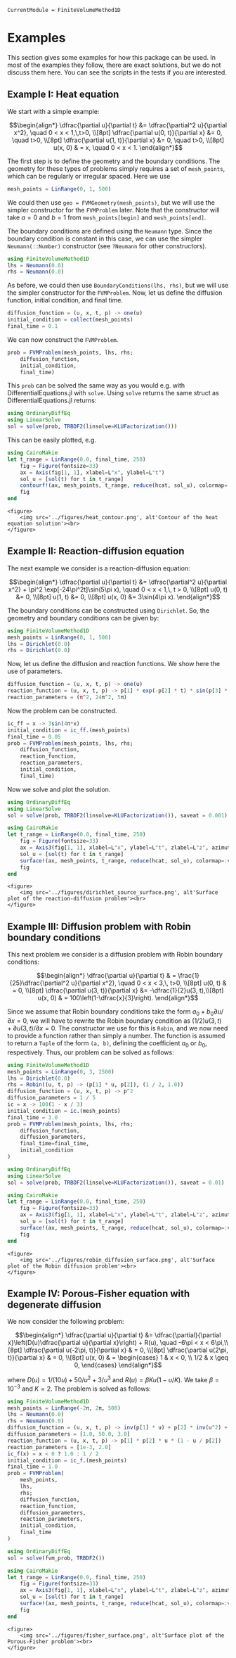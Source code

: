 ```@meta
CurrentModule = FiniteVolumeMethod1D
```

# Examples 

This section gives some examples for how this package can be used. In most of the examples they follow, there are exact solutions, but we do not discuss them here. You can see the scripts in the tests if you are interested.

## Example I: Heat equation

We start with a simple example:

```math
\begin{align*}
\dfrac{\partial u}{\partial t} &= \dfrac{\partial^2 u}{\partial x^2}, \quad 0 < x < 1,\,t>0, \\[8pt] 
\dfrac{\partial u(0, t)}{\partial x} &= 0, \quad t>0, \\[8pt]
\dfrac{\partial u(1, t)}{\partial x} &= 0, \quad t>0, \\[8pt]
u(x, 0) & = x, \quad 0 < x < 1.
\end{align*}
```

The first step is to define the geometry and the boundary conditions. The geometry for these types of problems simply requires a set of `mesh_points`, which can be regularly or irregular spaced. Here we use

```julia
mesh_points = LinRange(0, 1, 500)
```

We could then use `geo = FVMGeometry(mesh_points)`, but we will use the simpler constructor for the `FVMProblem` later. Note that the constructor will take $a=0$ and $b=1$ from `mesh_points[begin]` and `mesh_points[end]`. 

The boundary conditions are defined using the `Neumann` type. Since the boundary condition is constant in this case, we can use the simpler `Neumann(::Number)` constructor (see `?Neumann` for other constructors).

```julia
using FiniteVolumeMethod1D
lhs = Neumann(0.0)
rhs = Neumann(0.0)
```

As before, we could then use `BoundaryConditions(lhs, rhs)`, but we will use the simpler constructor for the `FVMProblem`. Now, let us define the diffusion function, initial condition, and final time.

```julia
diffusion_function = (u, x, t, p) -> one(u)
initial_condition = collect(mesh_points)
final_time = 0.1
```

We can now construct the `FVMProblem`.

```julia
prob = FVMProblem(mesh_points, lhs, rhs;
    diffusion_function,
    initial_condition,
    final_time)
```

This `prob` can be solved the same way as you would e.g. with DifferentialEquations.jl with `solve`. Using `solve` returns the same struct as DifferentialEquations.jl returns:

```julia
using OrdinaryDiffEq
using LinearSolve
sol = solve(prob, TRBDF2(linsolve=KLUFactorization()))
```

This can be easily plotted, e.g.

```julia
using CairoMakie
let t_range = LinRange(0.0, final_time, 250)
    fig = Figure(fontsize=33)
    ax = Axis(fig[1, 1], xlabel=L"x", ylabel=L"t")
    sol_u = [sol(t) for t in t_range]
    contourf!(ax, mesh_points, t_range, reduce(hcat, sol_u), colormap=:viridis)
    fig
end
```

```@raw html
<figure>
    <img src='../figures/heat_contour.png', alt'Contour of the heat equation solution'><br>
</figure>
```

## Example II: Reaction-diffusion equation

The next example we consider is a reaction-diffusion equation:

```math
\begin{align*}
\dfrac{\partial u}{\partial t} &= \dfrac{\partial^2 u}{\partial x^2} + \pi^2 \exp[-24\pi^2t]\sin(5\pi x), \quad 0 < x < 1,\, t > 0, \\[8pt]
u(0, t) &= 0, \\[8pt]
u(1, t) &= 0, \\[8pt]
u(x, 0) &= 3\sin(4\pi x).
\end{align*}
```

The boundary conditions can be constructed using `Dirichlet`. So, the geometry and boundary conditions can be given by:

```julia
using FiniteVolumeMethod1D
mesh_points = LinRange(0, 1, 500)
lhs = Dirichlet(0.0)
rhs = Dirichlet(0.0)
```

Now, let us define the diffusion and reaction functions. We show here the use of parameters.

```julia
diffusion_function = (u, x, t, p) -> one(u)
reaction_function = (u, x, t, p) -> p[1] * exp(-p[2] * t) * sin(p[3] * x)
reaction_parameters = (π^2, 24π^2, 5π)
```

Now the problem can be constructed.

```julia
ic_ff = x -> 3sin(4π*x)
initial_condition = ic_ff.(mesh_points)
final_time = 0.05
prob = FVMProblem(mesh_points, lhs, rhs;
    diffusion_function,
    reaction_function,
    reaction_parameters,
    initial_condition,
    final_time)
```

Now we solve and plot the solution.

```julia
using OrdinaryDiffEq 
using LinearSolve 
sol = solve(prob, TRBDF2(linsolve=KLUFactorization()), saveat = 0.001)

using CairoMakie
let t_range = LinRange(0.0, final_time, 250)
    fig = Figure(fontsize=33)
    ax = Axis3(fig[1, 1], xlabel=L"x", ylabel=L"t", zlabel=L"z", azimuth = 0.8)
    sol_u = [sol(t) for t in t_range]
    surface!(ax, mesh_points, t_range, reduce(hcat, sol_u), colormap=:viridis)
    fig
end
```

```@raw html
<figure>
    <img src='../figures/dirichlet_source_surface.png', alt'Surface plot of the reaction-diffusion problem'><br>
</figure>
```

## Example III: Diffusion problem with Robin boundary conditions 

This next problem we consider is a diffusion problem with Robin boundary conditions:

```math
\begin{align*}
\dfrac{\partial u}{\partial t} & = \frac{1}{25}\dfrac{\partial^2 u}{\partial x^2}, \quad 0 < x < 3,\, t>0, \\[8pt]
u(0, t) & = 0, \\[8pt]
\dfrac{\partial u(3, t)}{\partial x} &= -\dfrac{1}{2}u(3, t),\\[8pt] 
u(x, 0) & = 100\left(1-\dfrac{x}{3}\right).
\end{align*}
```

Since we assume that Robin boundary conditions take the form $a_0 + b_0\partial u/\partial x = 0$, we will have to rewrite the Robin boundary condition as $(1/2)u(3, t) + \partial u(3, t)/\partial x = 0$. The constructor we use for this is `Robin`, and we now need to provide a function rather than simply a number. The function is assumed to return a `Tuple` of the form `(a, b)`, defining the coefficient $a_0$ or $b_0$, respectively. Thus, our problem can be solved as follows:

```julia
using FiniteVolumeMethod1D
mesh_points = LinRange(0, 3, 2500)
lhs = Dirichlet(0.0)
rhs = Robin((u, t, p) -> (p[1] * u, p[2]), (1 / 2, 1.0))
diffusion_function = (u, x, t, p) -> p^2
diffusion_parameters = 1 / 5
ic = x -> 100(1 - x / 3)
initial_condition = ic.(mesh_points)
final_time = 3.0
prob = FVMProblem(mesh_points, lhs, rhs;
    diffusion_function,
    diffusion_parameters,
    final_time=final_time,
    initial_condition
)

using OrdinaryDiffEq 
using LinearSolve
sol = solve(prob, TRBDF2(linsolve=KLUFactorization()), saveat = 0.01)

using CairoMakie
let t_range = LinRange(0.0, final_time, 250)
    fig = Figure(fontsize=33)
    ax = Axis3(fig[1, 1], xlabel=L"x", ylabel=L"t", zlabel=L"z", azimuth = 0.8)
    sol_u = [sol(t) for t in t_range]
    surface!(ax, mesh_points, t_range, reduce(hcat, sol_u), colormap=:viridis)
    fig
end
```

```@raw html
<figure>
    <img src='../figures/robin_diffusion_surface.png', alt'Surface plot of the Robin diffusion problem'><br>
</figure>
```

## Example IV: Porous-Fisher equation with degenerate diffusion

We now consider the following problem:

```math
\begin{align*}
\dfrac{\partial u}{\partial t} &= \dfrac{\partial}{\partial x}\left(D(u)\dfrac{\partial u}{\partial x}\right) + R(u), \quad -6\pi < x < 6\pi,\\[8pt] 
\dfrac{\partial u(-2\pi, t)}{\partial x} & = 0, \\[8pt]
\dfrac{\partial u(2\pi, t)}{\partial x} & = 0, \\[8pt] 
u(x, 0) & = \begin{cases} 1 & x < 0, \\ 1/2 & x \geq 0, \end{cases}
\end{align*}
```

where $D(u) = 1/(10u) + 50/u^2 + 3/u^3$ and $R(u) = \beta K u(1 - u/K)$. We take $\beta = 10^{-3}$ and $K = 2$. The problem is solved as follows:

```julia
using FiniteVolumeMethod1D 
mesh_points = LinRange(-2π, 2π, 500)
lhs = Neumann(0.0)
rhs = Neumann(0.0)
diffusion_function = (u, x, t, p) -> inv(p[1] * u) + p[2] * inv(u^2) + p[3] * inv(u^3)
diffusion_parameters = [1.0, 50.0, 3.0]
reaction_function = (u, x, t, p) -> p[1] * p[2] * u * (1 - u / p[2])
reaction_parameters = [1e-3, 2.0]
ic_f(x) = x < 0 ? 1.0 : 1 / 2
initial_condition = ic_f.(mesh_points)
final_time = 1.0
prob = FVMProblem(
    mesh_points,
    lhs,
    rhs;
    diffusion_function,
    reaction_function,
    diffusion_parameters,
    reaction_parameters,
    initial_condition,
    final_time
)

using OrdinaryDiffEq 
sol = solve(fvm_prob, TRBDF2())

using CairoMakie 
let t_range = LinRange(0.0, final_time, 250)
    fig = Figure(fontsize=33)
    ax = Axis3(fig[1, 1], xlabel=L"x", ylabel=L"t", zlabel=L"z", azimuth = 0.8)
    sol_u = [sol(t) for t in t_range]
    surface!(ax, mesh_points, t_range, reduce(hcat, sol_u), colormap=:viridis)
    fig
end
```

```@raw html
<figure>
    <img src='../figures/fisher_surface.png', alt'Surface plot of the Porous-Fisher problem'><br>
</figure>
```
